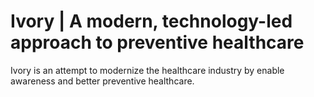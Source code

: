 # Ivory | A modern, technology-led approach to preventive healthcare

Ivory is an attempt to modernize the healthcare industry by enable awareness and better preventive healthcare.